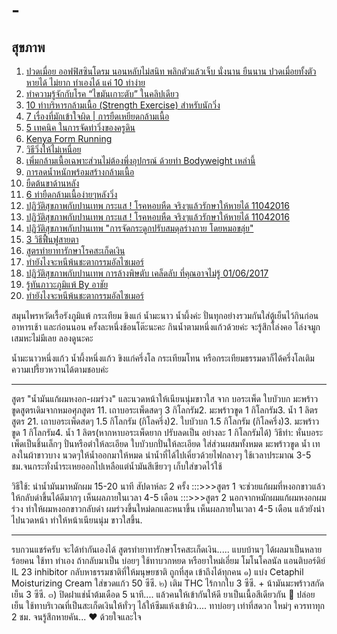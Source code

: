 # -

<h2>สุขภาพ </h2>
<ol>
      <li> <a href="https://www.facebook.com/watch/?v=1432784430135688">ปวดเมื่อย ออฟฟิสซินโดรม นอนหลับไม่สนิท พลิกตัวแล้วเจ็บ นั่งนาน ยืนนาน ปวดเมื่อยทั้งตัว หายได้ ไม่ยาก ทำเองได้ แค่ 10 ท่าง่าย</a></li>
      <li> <a href="https://www.facebook.com/watch/?v=1718544011490745"> ทำความรู้จักกับโรค “ไขมันเกาะตับ” ในคลิปเดียว</a></li>
      <li> <a href="http://www.wingnaidee.com/article/strengthexercise/"> 10 ท่าบริหารกล้ามเนื้อ (Strength Exercise) สำหรับนักวิ่ง</a></li>
      <li> <a href="https://www.facebook.com/thaidotrun/posts/2027240117563428"> 7 เรื่องที่มักเข้าใจผิด | การยืดเหยียดกล้ามเนื้อ</a></li>
      <li> <a href="https://www.facebook.com/watch/live/?v=1754142411294699"> 5 เทคนิค ในการจัดท่าวิ่งของครูดิน</a></li>
      <li> <a href="https://www.youtube.com/watch?v=elIru-bqvlE"> Kenya Form Running</a></li>  
      <li> <a href="http://www.ohlor.com/%E0%B8%A7%E0%B8%B4%E0%B8%98%E0%B8%B5%E0%B8%A7%E0%B8%B4%E0%B9%88%E0%B8%87%E0%B9%83%E0%B8%AB%E0%B9%89%E0%B9%84%E0%B8%A1%E0%B9%88%E0%B9%80%E0%B8%AB%E0%B8%99%E0%B8%B7%E0%B9%88%E0%B8%AD%E0%B8%A2/"> วิธีวิ่งให้ไม่เหนื่อย</a></li>
      <li> <a href="https://www.unlockmen.com/charge-energy-bodyweight/"> เพิ่มกล้ามเนื้อเฉพาะส่วนไม่ต้องพึ่งอุปกรณ์ ด้วยท่า Bodyweight เหล่านี้</a></li>     
      <li> <a href="https://men.kapook.com/view136928.html"> การลดน้ำหนักพร้อมสร้างกล้ามเนื้อ</a></li>     
      <li> <a href="https://www.facebook.com/watch/?v=1030924787064841"> ยืดต้นขาด้านหลัง</a></li> 
      <li> <a href="https://www.facebook.com/watch/?v=820427161447939">  6 ท่ายืดกล้ามเนื้อง่ายๆหลังวิ่ง</a></li>        
      <li> <a href="https://www.youtube.com/watch?v=evQehpGggC8&feature=youtu.be">ปฏิวัติสุขภาพกับปานเทพ กระแส ! โรคหอบหืด จริงๆแล้วรักษาให้หายได้ 11042016</a></li>  
      <li> <a href="https://www.youtube.com/watch?v=yCS-IOkuwHM">ปฏิวัติสุขภาพกับปานเทพ กระแส ! โรคหอบหืด จริงๆแล้วรักษาให้หายได้ 11042016</a></li>        
      <li> <a href="https://www.youtube.com/watch?v=LX9tMP7dtL4"> ปฏิวัติสุขภาพกับปานเทพ "การจัดกระดูกปรับสมดุลร่างกาย โดยหมอขลุ่ย"</a></li>        
      <li> <a href="https://www.facebook.com/watch/?v=10160245088875085"> 3 วิธีฟื้นฟูสายตา</a></li>  
      <li> <a href="https://www.facebook.com/thiravat.h/posts/2722603681106502"> สูตรทำยาทารักษาโรคสะเก็ดเงิน</a></li>  
      <li> <a href="https://www.youtube.com/watch?v=8KmsCfRVUAY&fbclid=IwAR1KHw-M1DFf6Dala9tRSvr8JhOmTC3GRcJNCXfFjN92_Kfm9TRZUzgIXOk"> ทำยังไงจะหนีพ้นชะตากรรมอัลไซเมอร์ </a></li>  
      <li> <a href="https://www.youtube.com/watch?v=vA7-qMMj2Js"> ปฏิวัติสุขภาพกับปานเทพ การล้างพิษตับ เคล็ดลับ ที่คุณอาจไม่รู้ 01/06/2017</a></li>    
      <li> <a href="https://www.facebook.com/RchaiSima/videos/819315674898739/"> รู้ทันภาวะภูมิแพ้ By อาชัย</a></li>   
      <li> <a href="https://www.youtube.com/watch?v=8KmsCfRVUAY"> ทำยังไงจะหนีพ้นชะตากรรมอัลไซเมอร์</a></li>            
</ol>


สมุนไพรหวัดเรื้อรังภูมิแพ้
กระเทียม ขิงแก่ น้ำมะนาว น้ำผึ้งค่ะ ปั่นทุกอย่างรวมกันใส่ตู้เย็นไว้กินก่อนอาหารเช้า และก่อนนอน ครั้งละหนึ่งช้อนโต๊ะนะคะ กินน้ำตามหนึ่งแก้วด้วยค่ะ จะรู้สึกโล่งคอ โล่งจมูก เสมหะไม่มีเลย ลองดูนะคะ

น้ำมะนาวหนึ่งแก้ว น้ำผึ้งหนึ่งแก้ว ขิงแก่ครึ่งโล กระเทียมโทน หรือกระเทียมธรรมดาก็ได้ครึ่งโลเติมความเปรี้ยวหวานได้ตามชอบค่ะ

---------------------------------------

สูตร "น้ำมันแก้ผมหงอก-ผมร่วง" และนวดหน้าให้เนียนนุ่มขาวใส จาก บอระเพ็ด ใบบัวบก มะพร้าวขูดสูตรเดิมจากหมอศุภสูตร 11. เถาบอระเพ็ดสดๆ 3 กิโลกรัม2. มะพร้าวขูด 1 กิโลกรัม3. น้ำ 1 ลิตรสูตร 21. เถาบอระเพ็ดสดๆ 1.5 กิโลกรัม (กิโลครึ่ง)2. ใบบัวบก 1.5 กิโลกรัม (กิโลครึ่ง)3. มะพร้าวขูด 1 กิโลกรัม4. น้ำ 1 ลิตร(หากหาบอระเพ็ดยาก ปรับลดเป็น อย่างละ 1 กิโลกรัมได้)
วิธีทำ: หั่นบอระเพ็ดเป็นชิ้นเล็กๆ ปั่นหรือตำให้ละเอียด ใบบัวบกปั่นให้ละเอียด ใส่ส่วนผสมทั้งหมด มะพร้าวขูด น้ำ เทลงในผ้าขาวบาง นวดๆให้น้ำออกมาให้หมด นำน้ำที่ได้ไปเคี่ยวด้วยไฟกลางๆ ใช้เวลาประมาณ 3-5 ชม.จนกระทั่งน้ำระเหยออกไปเหลือแต่น้ำมันสีเขียวๆ เก็บใส่ขวดไว้ใช้

วิธีใช้: นำน้ำมันมาหมักผม 15-20 นาที สัปดาห์ละ 2 ครั้ง
:::>>>สูตร 1 จะช่วยแก้ผมที่หงอกขาวแล้วให้กลับดำขึ้นได้ดีมากๆ เห็นผลภายในเวลา 4-5 เดือน
:::>>>สูตร 2 นอกจากหมักผมแก้ผมหงอกผมร่วง ทำให้ผมหงอกขาวกลับดำ ผมร่วงขึ้นใหม่ดกและหนาขึ้น เห็นผลภายในเวลา 4-5 เดือน แล้วยังนำไปนวดหน้า ทำให้หน้าเนียนนุ่ม ขาวใสขึ้น.


---------------------------------------
รบกวนแชร์ครับ จะได้ทำกันเองได้
สูตรทำยาทารักษาโรคสะเก็ดเงิน.....
แบบบ้านๆ ได้ผลมาเป็นหลายร้อยคน ใช้ทา ทำเอง ถ้ากลับมาเป็น บ่อยๆ ใช้ทาบวกหยด
หรือยาใหม่เอี่ยม 
โมโนโคลนัล แอนติบอร์ดิย์ IL 23 inhibitor
กลับหาธรรมชาติที่ให้มนุษยชาติ ถูกที่สุด เข้าถึงได้ทุกคน
๑) แบ่ง Cetaphil Moisturizing Cream ใส่ขวดแก้ว 50 ซีซี.
๒) เติม THC ไร้กากใบ 3 ซีซี. + น้ามันมะพร้าวสกัดเย็น 3 ซีซี. 
๓) ปิดฝาแช่น้ำต้มเดือด 5 นาที.... แล้วคนให้เข้ากันให้ดี ยาเป็นเนื้อสีเดียวกัน
🤗 ปล่อยเย็น ใช้ทาบริเวณที่เป็นสะเก็ดเงินให้ทั่วๆ ไล้ให้ซึมแห้งเข้าผิว.... ทาบ่อยๆ เท่าที่สดวก ใหม่ๆ ควรทาทุก 2 ชม. จนรู้สึกหายคัน... 
❤️ ด้วยใจและใจ

